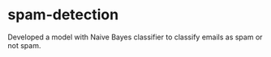 # spam-detection
Developed a model with Naive Bayes classifier to classify emails as spam or not spam.
